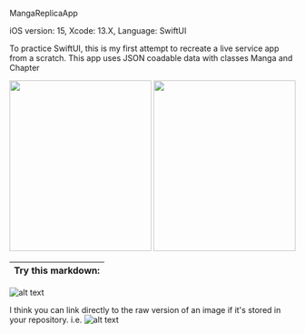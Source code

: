 MangaReplicaApp

iOS version: 15,
Xcode: 13.X,
Language: SwiftUI

To practice SwiftUI, this is my first attempt to recreate a live service app from a scratch. 
This app uses JSON coadable data with classes Manga and Chapter

<p align="center">
  <img width="250" height="300" src="https://picsum.photos/460/300">
  <img width="250" height="300" src="https://picsum.photos/460/300">
<!--   <img width="460" height="300" src="https://github.com/[username]/[reponame]/blob/[branch]/image.jpg?raw=true"> -->
</p>

Try this markdown: |
:-:|
![alt text](http://url/to/img.png)

I think you can link directly to the raw version of an image if it's stored in your repository. i.e.
![alt text](https://github.com/[username]/[reponame]/blob/[branch]/image.jpg?raw=true)
